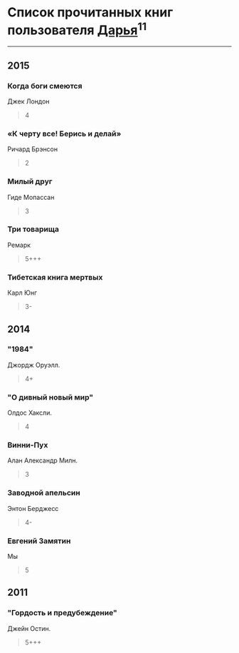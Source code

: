 # Список прочитанных книг пользователя [Дарья](http://vk.com/id271743161)<sup>11</sup>
---

## 2015

### Когда боги смеются
Джек Лондон
> 4


### «К черту все! Берись и делай»
Ричард Брэнсон
> 2


### Милый друг
Гиде Мопассан
> 3


### Три товарища
Ремарк
> 5+++


### Тибетская книга мертвых
Карл Юнг
> 3-



## 2014

### "1984"
Джордж Оруэлл.
> 4+


### "О дивный новый мир"
Олдос Хаксли.
> 4


### Винни-Пух
Алан Александр Милн.
> 3


### Заводной апельсин
Энтон Берджесс
> 4-


### Евгений Замятин
Мы
> 5



## 2011

### "Гордость и предубеждение"
Джейн Остин.
> 5+++



